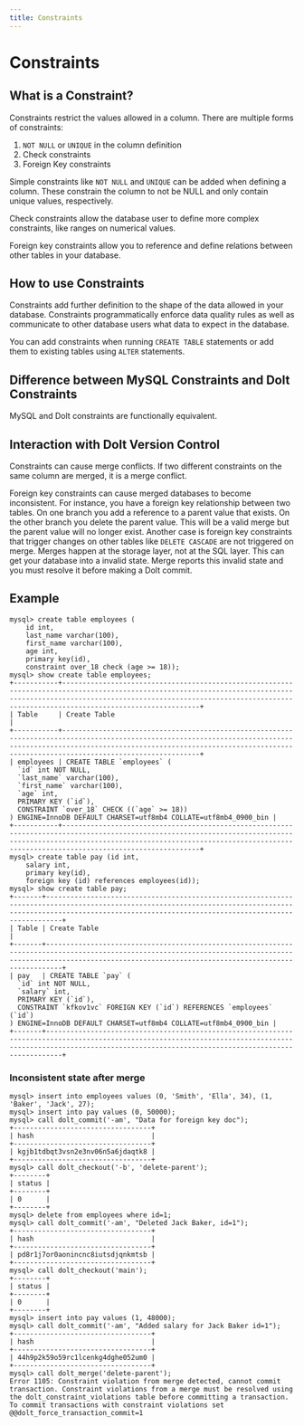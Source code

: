```yaml
---
title: Constraints
---
```


# Constraints

## What is a Constraint?

Constraints restrict the values allowed in a column. There are multiple forms of constraints: 

1. `NOT NULL` or `UNIQUE` in the column definition
2. Check constraints
3. Foreign Key constraints

Simple constraints like `NOT NULL` and `UNIQUE` can be added when defining a column. These constrain the column to not be NULL and only contain unique values, respectively.

Check constraints allow the database user to define more complex constraints, like ranges on numerical values. 

Foreign key constraints allow you to reference and define relations between other tables in your database. 

## How to use Constraints

Constraints add further definition to the shape of the data allowed in your database. Constraints programmatically enforce data quality rules as well as communicate to other database users what data to expect in the database.

You can add constraints when running `CREATE TABLE` statements or add them to existing tables using `ALTER` statements.

## Difference between MySQL Constraints and Dolt Constraints

MySQL and Dolt constraints are functionally equivalent.

## Interaction with Dolt Version Control

Constraints can cause merge conflicts. If two different constraints on the same column are merged, it is a merge conflict.

Foreign key constraints can cause merged databases to become inconsistent. For instance, you have a foreign key relationship between two tables. On one branch you add a reference to a parent value that exists. On the other branch you delete the parent value. This will be a valid merge but the parent value will no longer exist. Another case is foreign key constraints that trigger changes on other tables like `DELETE CASCADE` are not triggered on merge. Merges happen at the storage layer, not at the SQL layer. This can get your database into a invalid state. Merge reports this invalid state and you must resolve it before making a Dolt commit. 

## Example

```
mysql> create table employees (
    id int, 
    last_name varchar(100), 
    first_name varchar(100), 
    age int, 
    primary key(id), 
    constraint over_18 check (age >= 18));
mysql> show create table employees;
+-----------+----------------------------------------------------------------------------------------------------------------------------------------------------------------------------------------------------------------------------------------------------+
| Table     | Create Table                                                                                                                                                                                                                                              |
+-----------+----------------------------------------------------------------------------------------------------------------------------------------------------------------------------------------------------------------------------------------------------+
| employees | CREATE TABLE `employees` (
  `id` int NOT NULL,
  `last_name` varchar(100),
  `first_name` varchar(100),
  `age` int,
  PRIMARY KEY (`id`),
  CONSTRAINT `over_18` CHECK ((`age` >= 18))
) ENGINE=InnoDB DEFAULT CHARSET=utf8mb4 COLLATE=utf8mb4_0900_bin |
+-----------+----------------------------------------------------------------------------------------------------------------------------------------------------------------------------------------------------------------------------------------------------+
mysql> create table pay (id int, 
    salary int, 
    primary key(id), 
    foreign key (id) references employees(id));
mysql> show create table pay;
+-------+----------------------------------------------------------------------------------------------------------------------------------------------------------------------------------------------------------------------+
| Table | Create Table                                                                                                                                                                                                              |
+-------+----------------------------------------------------------------------------------------------------------------------------------------------------------------------------------------------------------------------+
| pay   | CREATE TABLE `pay` (
  `id` int NOT NULL,
  `salary` int,
  PRIMARY KEY (`id`),
  CONSTRAINT `kfkov1vc` FOREIGN KEY (`id`) REFERENCES `employees` (`id`)
) ENGINE=InnoDB DEFAULT CHARSET=utf8mb4 COLLATE=utf8mb4_0900_bin |
+-------+----------------------------------------------------------------------------------------------------------------------------------------------------------------------------------------------------------------------+
```

### Inconsistent state after merge

```
mysql> insert into employees values (0, 'Smith', 'Ella', 34), (1, 'Baker', 'Jack', 27);
mysql> insert into pay values (0, 50000);
mysql> call dolt_commit('-am', "Data for foreign key doc");
+----------------------------------+
| hash                             |
+----------------------------------+
| kgjb1tdbqt3vsn2e3nv06n5a6jdaqtk8 |
+----------------------------------+
mysql> call dolt_checkout('-b', 'delete-parent');
+--------+
| status |
+--------+
| 0      |
+--------+
mysql> delete from employees where id=1;
mysql> call dolt_commit('-am', "Deleted Jack Baker, id=1");
+----------------------------------+
| hash                             |
+----------------------------------+
| pd8r1j7or0aonincnc8iutsdjqnkmtsb |
+----------------------------------+
mysql> call dolt_checkout('main');
+--------+
| status |
+--------+
| 0      |
+--------+
mysql> insert into pay values (1, 48000);
mysql> call dolt_commit('-am', "Added salary for Jack Baker id=1");
+----------------------------------+
| hash                             |
+----------------------------------+
| 44h9p2k59o59rc1lcenkg4dghe052um0 |
+----------------------------------+
mysql> call dolt_merge('delete-parent');
Error 1105: Constraint violation from merge detected, cannot commit transaction. Constraint violations from a merge must be resolved using the dolt_constraint_violations table before committing a transaction. To commit transactions with constraint violations set @@dolt_force_transaction_commit=1
```